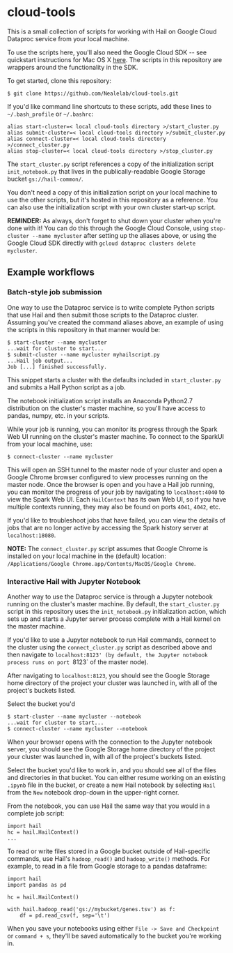 # cloud-tools
This is a small collection of scripts for working with Hail on Google Cloud Dataproc service from your local machine.

To use the scripts here, you'll also need the Google Cloud SDK -- see quickstart instructions for Mac OS X [here](https://cloud.google.com/sdk/docs/quickstart-mac-os-x). The scripts in this repository are wrappers around the functionality in the SDK.

To get started, clone this repository:
```
$ git clone https://github.com/Nealelab/cloud-tools.git
```

If you'd like command line shortcuts to these scripts, add these lines to `~/.bash_profile` or `~/.bashrc`: 
```
alias start-cluster=< local cloud-tools directory >/start_cluster.py
alias submit-cluster=< local cloud-tools directory >/submit_cluster.py
alias connect-cluster=< local cloud-tools directory >/connect_cluster.py
alias stop-cluster=< local cloud-tools directory >/stop_cluster.py
```

The `start_cluster.py` script references a copy of the initialization script `init_notebook.py` that lives in the publically-readable Google Storage bucket `gs://hail-common/`. 

You don't need a copy of this initialization script on your local machine to use the other scripts, but it's hosted in this repository as a reference. You can also use the initialization script with your own cluster start-up script. 

**REMINDER:** As always, don't forget to shut down your cluster when you're done with it! You can do this through the Google Cloud Console, using `stop-cluster --name mycluster` after setting up the aliases above, or using the Google Cloud SDK directly with `gcloud dataproc clusters delete mycluster`.

## Example workflows

### Batch-style job submission

One way to use the Dataproc service is to write complete Python scripts that use Hail and then submit those scripts to the Dataproc cluster. Assuming you've created the command aliases above, an example of using the scripts in this repository in that manner would be:
```
$ start-cluster --name mycluster
...wait for cluster to start...
$ submit-cluster --name mycluster myhailscript.py
...Hail job output...
Job [...] finished successfully.
```

This snippet starts a cluster with the defaults included in `start_cluster.py` and submits a Hail Python script as a job. 

The notebook initialization script installs an Anaconda Python2.7 distribution on the cluster's master machine, so you'll have access to pandas, numpy, etc. in your scripts.

While your job is running, you can monitor its progress through the Spark Web UI running on the cluster's master machine. To connect to the SparkUI from your local machine, use:
```
$ connect-cluster --name mycluster
```
This will open an SSH tunnel to the master node of your cluster and open a Google Chrome browser configured to view processes running on the master node. Once the browser is open and you have a Hail job running, you can monitor the progress of your job by navigating to `localhost:4040` to view the Spark Web UI. Each `HailContext` has its own Web UI, so if you have multiple contexts running, they may also be found on ports `4041`, `4042`, etc.

If you'd like to troubleshoot jobs that have failed, you can view the details of jobs that are no longer active by accessing the Spark history server at `localhost:18080`.

**NOTE:** The `connect_cluster.py` script assumes that Google Chrome is installed on your local machine in the (default) location: `/Applications/Google Chrome.app/Contents/MacOS/Google Chrome`.

### Interactive Hail with Jupyter Notebook

Another way to use the Dataproc service is through a Jupyter notebook running on the cluster's master machine. By default, the `start_cluster.py` script in this repository uses the `init_notebook.py` initialization action, which sets up and starts a Jupyter server process complete with a Hail kernel on the master machine. 

If you'd like to use a Jupyter notebook to run Hail commands, connect to the cluster using the `connect_cluster.py` script as described above and then navigate to `localhost:8123' (by default, the Jupyter notebook process runs on port `8123` of the master node).

After navigating to `localhost:8123`, you should see the Google Storage home directory of the project your cluster was launched in, with all of the project's buckets listed.

Select the bucket you'd
```
$ start-cluster --name mycluster --notebook
...wait for cluster to start...
$ connect-cluster --name mycluster --notebook
```
When your browser opens with the connection to the Jupyter notebook server, you should see the Google Storage home directory of the project your cluster was launched in, with all of the project's buckets listed. 

Select the bucket you'd like to work in, and you should see all of the files and directories in that bucket. You can either resume working on an existing `.ipynb` file in the bucket, or create a new Hail notebook by selecting `Hail` from the `New` notebook drop-down in the upper-right corner.

From the notebook, you can use Hail the same way that you would in a complete job script:
```
import hail
hc = hail.HailContext()
...
```
To read or write files stored in a Google bucket outside of Hail-specific commands, use Hail's `hadoop_read()` and `hadoop_write()` methods. For example, to read in a file from Google storage to a pandas dataframe:
```
import hail
import pandas as pd

hc = hail.HailContext()

with hail.hadoop_read('gs://mybucket/genes.tsv') as f:
	df = pd.read_csv(f, sep='\t')
```

When you save your notebooks using either `File -> Save and Checkpoint` or `command + s`, they'll be saved automatically to the bucket you're working in.
